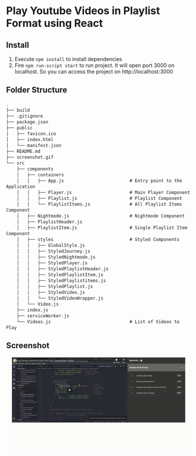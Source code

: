 # Play Youtube Videos in Playlist Format using React

## Install
1. Execute `npm install` to install dependencies
2. Fire `npm run-script start` to run project. It will open port 3000 on localhost. So you can access the project on http://localhost:3000

## Folder Structure
```
.
├── build
├── .gitignore
├── package.json
├── public
│   ├── favicon.ico
│   ├── index.html                             
│   └── manifest.json
├── README.md
├── screenshot.gif
└── src
    ├── components
    │   ├── containers
    │   │   ├── App.js                         # Entry point to the Application
    │   │   ├── Player.js                      # Main Player Component
    │   │   ├── Playlist.js                    # Playlist Component   
    │   │   └── PlaylistItems.js               # All Playlist Items Component
    │   ├── Nightmode.js                       # Nightmode Component
    │   ├── PlaylistHeader.js
    │   ├── PlaylistItem.js                    # Single Playlist Item Component
    │   ├── styles                             # Styled Components
    │   │   ├── GlobalStyle.js
    │   │   ├── StyledJourney.js
    │   │   ├── StyledNightmode.js
    │   │   ├── StyledPlayer.js
    │   │   ├── StyledPlaylistHeader.js
    │   │   ├── StyledPlaylistItem.js
    │   │   ├── StyledPlaylistitems.js
    │   │   ├── StyledPlaylist.js
    │   │   ├── StyledVideo.js
    │   │   └── StyledVideoWrapper.js
    │   └── Video.js
    ├── index.js
    ├── serviceWorker.js
    └── Videos.js                              # List of Videos to Play

```

## Screenshot
![](screenshot.gif)